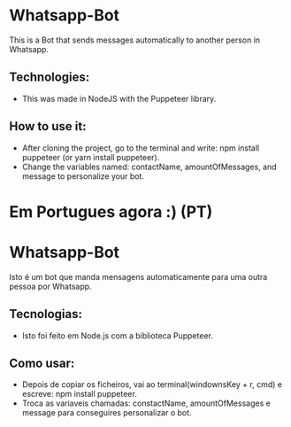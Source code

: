 # Whatsapp-Bot

This is a Bot that sends messages automatically to another person in Whatsapp.


## Technologies:
- This was made in NodeJS with the Puppeteer library.


## How to use it:
- After cloning the project, go to the terminal and write: npm install puppeteer (or yarn install puppeteer).
- Change the variables named: contactName, amountOfMessages, and message to personalize your bot.


# Em Portugues agora :) (PT)

# Whatsapp-Bot

Isto é um bot que manda mensagens automaticamente para uma outra pessoa por Whatsapp.


## Tecnologias:
- Isto foi feito em Node.js com a biblioteca Puppeteer.


## Como usar:
- Depois de copiar os ficheiros, vai ao terminal(windownsKey + r, cmd) e escreve: npm install puppeteer.
- Troca as variaveis chamadas: constactName, amountOfMessages e message para conseguires personalizar o bot.